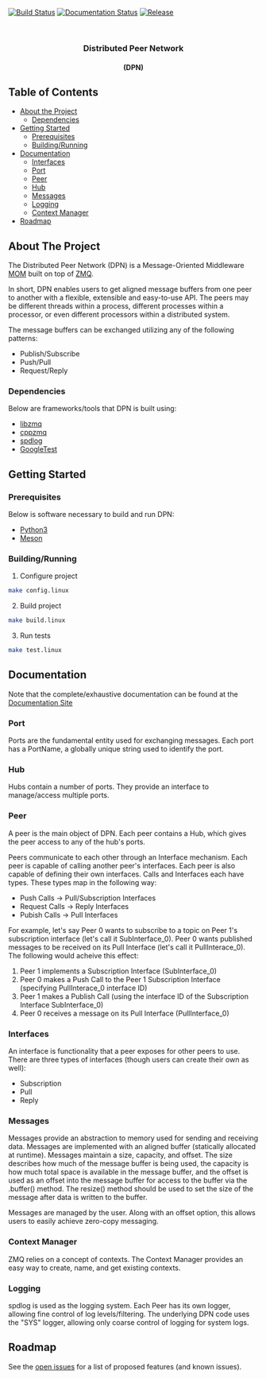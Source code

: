 [![Build Status](https://www.travis-ci.com/adam-stamand/dpn.svg?branch=main)](https://www.travis-ci.com/adam-stamand/dpn)
[![Documentation Status](https://readthedocs.org/projects/dpn/badge/?version=latest)](https://dpn.readthedocs.io/en/latest/?badge=latest)
[![Release](https://img.shields.io/github/v/release/adam-stamand/dpn.svg)](https://github.com/adam-stamand/dpn/releases)


<br />
<p align="center">
  <h3 align="center">Distributed Peer Network</h3>
  <h4 align="center">(DPN)</h4>
</p>


<!-- TABLE OF CONTENTS -->
## Table of Contents

* [About the Project](#about-the-project)
  * [Dependencies](#dependencies)
* [Getting Started](#getting-started)
  * [Prerequisites](#prerequisites)
  * [Building/Running](#building/running)
* [Documentation](#documentation)
    * [Interfaces](#interfaces)
    * [Port](#port)
    * [Peer](#peer)
    * [Hub](#hub)
    * [Messages](#messages)
    * [Logging](#logging)
    * [Context Manager](#context-manager)
* [Roadmap](#roadmap)



<!-- ABOUT THE PROJECT -->
## About The Project

The Distributed Peer Network (DPN) is a Message-Oriented Middleware [MOM](https://en.wikipedia.org/wiki/Message-oriented_middleware) built on top of [ZMQ](https://zeromq.org/).

In short, DPN enables users to get aligned message buffers from one peer to another with a flexible, 
extensible and easy-to-use API. The peers may be different threads within a process, different processes within a processor, or 
even different processors within a distributed system.

The message buffers can be exchanged utilizing any of the following patterns:
* Publish/Subscribe
* Push/Pull
* Request/Reply




### Dependencies
Below are frameworks/tools that DPN is built using:
* [libzmq](https://github.com/zeromq/libzmq)
* [cppzmq](https://github.com/zeromq/cppzmq)
* [spdlog](https://github.com/gabime/spdlog)
* [GoogleTest](https://github.com/google/googletest)



<!-- GETTING STARTED -->
## Getting Started

### Prerequisites

Below is software necessary to build and run DPN:
* [Python3](https://www.python.org/downloads/)
* [Meson](https://mesonbuild.com/Quick-guide.html)


### Building/Running

1. Configure project
```sh
make config.linux
```
2. Build project
```sh
make build.linux
```
3. Run tests
```sh
make test.linux
```



<!-- USAGE EXAMPLES -->
## Documentation

Note that the complete/exhaustive documentation can be found at the [Documentation Site](https://dpn.readthedocs.io/)

### Port

Ports are the fundamental entity used for exchanging messages. Each port has a PortName, a globally unique string used to identify the port.

### Hub

Hubs contain a number of ports. They provide an interface to manage/access multiple ports.

### Peer

A peer is the main object of DPN. Each peer contains a Hub, which gives the peer access to any of the hub's ports. 

Peers communicate to each other through an Interface mechanism. Each peer is capable of calling another peer's interfaces. Each peer is also capable of defining their own interfaces.
Calls and Interfaces each have types. These types map in the following way:
* Push Calls -> Pull/Subscription Interfaces
* Request Calls -> Reply Interfaces
* Pubish Calls -> Pull Interfaces

For example, let's say Peer 0 wants to subscribe to a topic on Peer 1's subscription interface (let's call it SubInterface_0). Peer 0 wants published messages to be received on its Pull Interface (let's call it PullInterace_0). The following would acheive this effect:
1. Peer 1 implements a Subscription Interface (SubInterface_0)
2. Peer 0 makes a Push Call to the Peer 1 Subscription Interface (specifying PullInterace_0 interface ID)
3. Peer 1 makes a Publish Call (using the interface ID of the Subscription Interface SubInterface_0)
4. Peer 0 receives a message on its Pull Interface (PullInterface_0)


### Interfaces

An interface is functionality that a peer exposes for other peers to use. There are three types of interfaces (though users can create their own as well):
* Subscription
* Pull
* Reply


### Messages

Messages provide an abstraction to memory used for sending and receiving data. Messages are implemented with an aligned buffer (statically allocated at runtime). Messages maintain a size, capacity, and offset. The size describes how much of the message buffer is being used, the capacity is how much total space is available in the message buffer, and the offset is used as an offset into the message buffer for access to the buffer via the .buffer() method. The resize() method should be used to set the size of the message after data is written to the buffer.

Messages are managed by the user. Along with an offset option, this allows users to easily achieve zero-copy messaging.

### Context Manager

ZMQ relies on a concept of contexts. The Context Manager provides an easy way to create, name, and get existing contexts.

### Logging

spdlog is used as the logging system. Each Peer has its own logger, allowing fine control of log levels/filtering. The underlying DPN code uses the "SYS" logger, allowing only coarse control of logging for system logs.

<!-- ROADMAP -->
## Roadmap

See the [open issues](https://gitlab.com/loft-orbital/products/payload-hub/picu/flight-sw/frameworks/dpn/-/issues) for a list of proposed features (and known issues).

